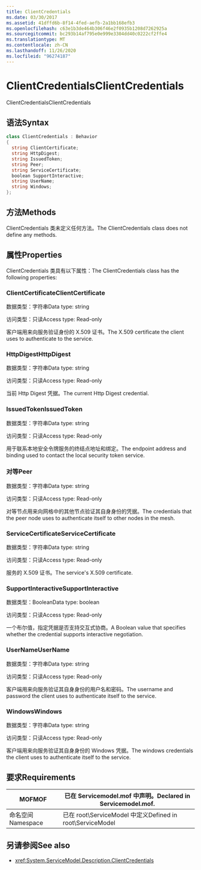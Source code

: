```yaml
---
title: ClientCredentials
ms.date: 03/30/2017
ms.assetid: 41dffd6b-8f14-4fed-aefb-2a1bb168efb3
ms.openlocfilehash: c63e1b3de464b306f46e2f0935b1208d7262925a
ms.sourcegitcommit: bc293b14af795e0e999e3304dd40c0222cf2ffe4
ms.translationtype: MT
ms.contentlocale: zh-CN
ms.lasthandoff: 11/26/2020
ms.locfileid: "96274187"
---
```

# <a name="clientcredentials"></a><span data-ttu-id="3a301-102">ClientCredentials</span><span class="sxs-lookup"><span data-stu-id="3a301-102">ClientCredentials</span></span>

<span data-ttu-id="3a301-103">ClientCredentials</span><span class="sxs-lookup"><span data-stu-id="3a301-103">ClientCredentials</span></span>  
  
## <a name="syntax"></a><span data-ttu-id="3a301-104">语法</span><span class="sxs-lookup"><span data-stu-id="3a301-104">Syntax</span></span>  
  
```csharp
class ClientCredentials : Behavior  
{  
  string ClientCertificate;  
  string HttpDigest;  
  string IssuedToken;  
  string Peer;  
  string ServiceCertificate;  
  boolean SupportInteractive;  
  string UserName;  
  string Windows;  
};  
```  
  
## <a name="methods"></a><span data-ttu-id="3a301-105">方法</span><span class="sxs-lookup"><span data-stu-id="3a301-105">Methods</span></span>  

 <span data-ttu-id="3a301-106">ClientCredentials 类未定义任何方法。</span><span class="sxs-lookup"><span data-stu-id="3a301-106">The ClientCredentials class does not define any methods.</span></span>  
  
## <a name="properties"></a><span data-ttu-id="3a301-107">属性</span><span class="sxs-lookup"><span data-stu-id="3a301-107">Properties</span></span>  

 <span data-ttu-id="3a301-108">ClientCredentials 类具有以下属性：</span><span class="sxs-lookup"><span data-stu-id="3a301-108">The ClientCredentials class has the following properties:</span></span>  
  
### <a name="clientcertificate"></a><span data-ttu-id="3a301-109">ClientCertificate</span><span class="sxs-lookup"><span data-stu-id="3a301-109">ClientCertificate</span></span>  

 <span data-ttu-id="3a301-110">数据类型：字符串</span><span class="sxs-lookup"><span data-stu-id="3a301-110">Data type: string</span></span>  
  
 <span data-ttu-id="3a301-111">访问类型：只读</span><span class="sxs-lookup"><span data-stu-id="3a301-111">Access type: Read-only</span></span>  
  
 <span data-ttu-id="3a301-112">客户端用来向服务验证身份的 X.509 证书。</span><span class="sxs-lookup"><span data-stu-id="3a301-112">The X.509 certificate the client uses to authenticate to the service.</span></span>  
  
### <a name="httpdigest"></a><span data-ttu-id="3a301-113">HttpDigest</span><span class="sxs-lookup"><span data-stu-id="3a301-113">HttpDigest</span></span>  

 <span data-ttu-id="3a301-114">数据类型：字符串</span><span class="sxs-lookup"><span data-stu-id="3a301-114">Data type: string</span></span>  
  
 <span data-ttu-id="3a301-115">访问类型：只读</span><span class="sxs-lookup"><span data-stu-id="3a301-115">Access type: Read-only</span></span>  
  
 <span data-ttu-id="3a301-116">当前 Http Digest 凭据。</span><span class="sxs-lookup"><span data-stu-id="3a301-116">The current Http Digest credential.</span></span>  
  
### <a name="issuedtoken"></a><span data-ttu-id="3a301-117">IssuedToken</span><span class="sxs-lookup"><span data-stu-id="3a301-117">IssuedToken</span></span>  

 <span data-ttu-id="3a301-118">数据类型：字符串</span><span class="sxs-lookup"><span data-stu-id="3a301-118">Data type: string</span></span>  
  
 <span data-ttu-id="3a301-119">访问类型：只读</span><span class="sxs-lookup"><span data-stu-id="3a301-119">Access type: Read-only</span></span>  
  
 <span data-ttu-id="3a301-120">用于联系本地安全令牌服务的终结点地址和绑定。</span><span class="sxs-lookup"><span data-stu-id="3a301-120">The endpoint address and binding used to contact the local security token service.</span></span>  
  
### <a name="peer"></a><span data-ttu-id="3a301-121">对等</span><span class="sxs-lookup"><span data-stu-id="3a301-121">Peer</span></span>  

 <span data-ttu-id="3a301-122">数据类型：字符串</span><span class="sxs-lookup"><span data-stu-id="3a301-122">Data type: string</span></span>  
  
 <span data-ttu-id="3a301-123">访问类型：只读</span><span class="sxs-lookup"><span data-stu-id="3a301-123">Access type: Read-only</span></span>  
  
 <span data-ttu-id="3a301-124">对等节点用来向网格中的其他节点验证其自身身份的凭据。</span><span class="sxs-lookup"><span data-stu-id="3a301-124">The credentials that the peer node uses to authenticate itself to other nodes in the mesh.</span></span>  
  
### <a name="servicecertificate"></a><span data-ttu-id="3a301-125">ServiceCertificate</span><span class="sxs-lookup"><span data-stu-id="3a301-125">ServiceCertificate</span></span>  

 <span data-ttu-id="3a301-126">数据类型：字符串</span><span class="sxs-lookup"><span data-stu-id="3a301-126">Data type: string</span></span>  
  
 <span data-ttu-id="3a301-127">访问类型：只读</span><span class="sxs-lookup"><span data-stu-id="3a301-127">Access type: Read-only</span></span>  
  
 <span data-ttu-id="3a301-128">服务的 X.509 证书。</span><span class="sxs-lookup"><span data-stu-id="3a301-128">The service's X.509 certificate.</span></span>  
  
### <a name="supportinteractive"></a><span data-ttu-id="3a301-129">SupportInteractive</span><span class="sxs-lookup"><span data-stu-id="3a301-129">SupportInteractive</span></span>  

 <span data-ttu-id="3a301-130">数据类型：Boolean</span><span class="sxs-lookup"><span data-stu-id="3a301-130">Data type: boolean</span></span>  
  
 <span data-ttu-id="3a301-131">访问类型：只读</span><span class="sxs-lookup"><span data-stu-id="3a301-131">Access type: Read-only</span></span>  
  
 <span data-ttu-id="3a301-132">一个布尔值，指定凭据是否支持交互式协商。</span><span class="sxs-lookup"><span data-stu-id="3a301-132">A Boolean value that specifies whether the credential supports interactive negotiation.</span></span>  
  
### <a name="username"></a><span data-ttu-id="3a301-133">UserName</span><span class="sxs-lookup"><span data-stu-id="3a301-133">UserName</span></span>  

 <span data-ttu-id="3a301-134">数据类型：字符串</span><span class="sxs-lookup"><span data-stu-id="3a301-134">Data type: string</span></span>  
  
 <span data-ttu-id="3a301-135">访问类型：只读</span><span class="sxs-lookup"><span data-stu-id="3a301-135">Access type: Read-only</span></span>  
  
 <span data-ttu-id="3a301-136">客户端用来向服务验证其自身身份的用户名和密码。</span><span class="sxs-lookup"><span data-stu-id="3a301-136">The username and password the client uses to authenticate itself to the service.</span></span>  
  
### <a name="windows"></a><span data-ttu-id="3a301-137">Windows</span><span class="sxs-lookup"><span data-stu-id="3a301-137">Windows</span></span>  

 <span data-ttu-id="3a301-138">数据类型：字符串</span><span class="sxs-lookup"><span data-stu-id="3a301-138">Data type: string</span></span>  
  
 <span data-ttu-id="3a301-139">访问类型：只读</span><span class="sxs-lookup"><span data-stu-id="3a301-139">Access type: Read-only</span></span>  
  
 <span data-ttu-id="3a301-140">客户端用来向服务验证其自身身份的 Windows 凭据。</span><span class="sxs-lookup"><span data-stu-id="3a301-140">The windows credentials the client uses to authenticate itself to the service.</span></span>  
  
## <a name="requirements"></a><span data-ttu-id="3a301-141">要求</span><span class="sxs-lookup"><span data-stu-id="3a301-141">Requirements</span></span>  
  
|<span data-ttu-id="3a301-142">MOF</span><span class="sxs-lookup"><span data-stu-id="3a301-142">MOF</span></span>|<span data-ttu-id="3a301-143">已在 Servicemodel.mof 中声明。</span><span class="sxs-lookup"><span data-stu-id="3a301-143">Declared in Servicemodel.mof.</span></span>|  
|---------|-----------------------------------|  
|<span data-ttu-id="3a301-144">命名空间</span><span class="sxs-lookup"><span data-stu-id="3a301-144">Namespace</span></span>|<span data-ttu-id="3a301-145">已在 root\ServiceModel 中定义</span><span class="sxs-lookup"><span data-stu-id="3a301-145">Defined in root\ServiceModel</span></span>|  
  
## <a name="see-also"></a><span data-ttu-id="3a301-146">另请参阅</span><span class="sxs-lookup"><span data-stu-id="3a301-146">See also</span></span>

- <xref:System.ServiceModel.Description.ClientCredentials>
